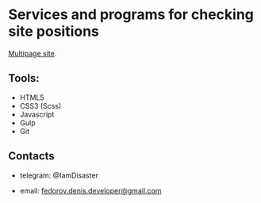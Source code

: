 # Services and programs for checking site positions

[Multipage site](https://denis-developer.github.io/keychecker/).

## Tools:

- HTML5
- CSS3 (Scss)
- Javascript
- Gulp
- Git

## Contacts

- telegram: @IamDisaster

- email: fedorov.denis.developer@gmail.com
